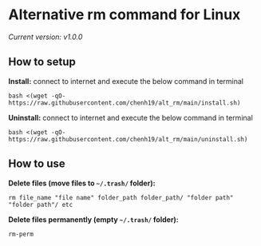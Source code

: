 # Alternative rm command for Linux
*Current version: v1.0.0*

## How to setup

**Install:** connect to internet and execute the below command in terminal  
```
bash <(wget -qO- https://raw.githubusercontent.com/chenh19/alt_rm/main/install.sh)
```

**Uninstall:** connect to internet and execute the below command in terminal  
```
bash <(wget -qO- https://raw.githubusercontent.com/chenh19/alt_rm/main/uninstall.sh)
```

## How to use

**Delete files (move files to ```~/.trash/``` folder):** 
```
rm file_name "file name" folder_path folder_path/ "folder path" "folder path"/ etc
```
**Delete files permanently (empty ```~/.trash/``` folder):** 
```
rm-perm
```  


